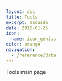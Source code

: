 ```yaml
---
layout: doc
title: Tools
excerpt: asdasda
date: 2016-01-25
icon:
  name: icon_genius
color: orange
navigation:
  - /reference/data
---
```


Tools main page